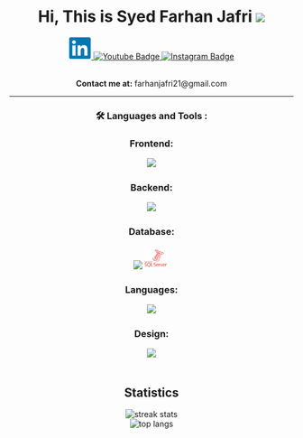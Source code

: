 <div id="header" align="center">
  <h1>
  Hi, This is Syed Farhan Jafri
  <img src="https://media.giphy.com/media/hvRJCLFzcasrR4ia7z/giphy.gif" width="30px"/>
  </h1>
  
  <div id="badges">
  <a href="https://www.linkedin.com/in/farhan-jafri21/">
    <img src="https://github.com/devicons/devicon/blob/master/icons/linkedin/linkedin-original.svg" alt="LinkedIn Badge" width="40" height="40"/>
  </a>
  <a href="https://www.youtube.com/c/Kensu2121">
    <img src="https://upload.wikimedia.org/wikipedia/commons/e/ef/Youtube_logo.png" alt="Youtube Badge"  width="50" height="40"/>
  </a>
  <a href="https://www.instagram.com/syedfarhanjafri/">
    <img src="https://raw.githubusercontent.com/rahuldkjain/github-profile-readme-generator/master/src/images/icons/Social/instagram.svg" alt="Instagram Badge" width="40" height="40"/>
  </a>
  </div>
  <br>
  
  <p><b>Contact me at:</b> farhanjafri21@gmail.com</p>
  
  ---

### :hammer_and_wrench: Languages and Tools :

<h3>Frontend:</h3>
<div>  
    <img src="https://skillicons.dev/icons?i=java,react,spring,css,tailwind,html,bootstrap,javascript" /><br>
</div>

<h3>Backend:</h3>
<div>
  <img src="https://skillicons.dev/icons?i=nodejs,spring,express,nextjs,npm,js" /><br>
</div>

<h3>Database:</h3>
<div>
  <img src="https://skillicons.dev/icons?i=mysql,mongodb" /> 
  <img src="https://github.com/devicons/devicon/blob/master/icons/microsoftsqlserver/microsoftsqlserver-plain-wordmark.svg" title="sqlserver" alt="sqlserver" width="40" height="40"/>&nbsp;
</div>

<h3>Languages:</h3>
<div>
  <img src="https://skillicons.dev/icons?i=c,cpp,cs,python,java" /><br>
</div>

<h3>Design:</h3>
    <img src="https://skillicons.dev/icons?i=figma,matlab,ps,ai,pr,notion" /><br>

<br>
  <h2>Statistics</h2>
  <img width=390 src="https://github-readme-streak-stats-salesp07.vercel.app/?user=farhanj21&count_private=true&theme=react&border_radius=10" alt="streak stats"/> <br>
  <img width=325 src="https://github-readme-stats-salesp07.vercel.app/api/top-langs/?username=farhanj21&hide=HTML&langs_count=8&layout=compact&theme=react&border_radius=10&size_weight=0.5&count_weight=0.5&exclude_repo=github-readme-stats" alt="top langs" />
  <br/>
  
    
</div>




